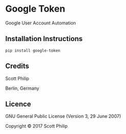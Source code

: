 Google Token
============
Google User Account Automation

Installation Instructions
-------------------------

    pip install google-token 

Credits
-------
Scott Philip 

Berlin, Germany


Licence
-------
GNU General Public License (Version 3, 29 June 2007)

Copyright &copy; 2017 Scott Philip
